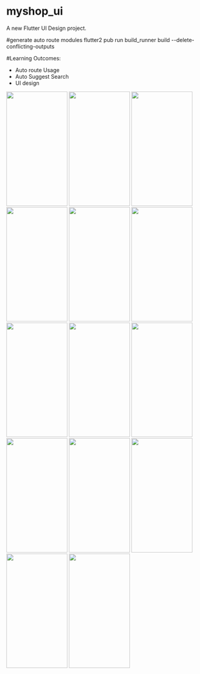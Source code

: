 # myshop_ui

A new Flutter UI Design project.

#generate auto route modules
flutter2 pub run build_runner build --delete-conflicting-outputs

#Learning Outcomes:
- Auto route Usage
- Auto Suggest Search
- UI design

<p float="left">
<img src="https://github.com/Dineth95/My-Shop-UI/blob/main/screenshots/sc1.jpg" width="160" height="300">
<img src="https://github.com/Dineth95/My-Shop-UI/blob/main/screenshots/sc2.jpg" width="160" height="300">
<img src="https://github.com/Dineth95/My-Shop-UI/blob/main/screenshots/sc3.jpg" width="160" height="300">
<img src="https://github.com/Dineth95/My-Shop-UI/blob/main/screenshots/sc4.jpg" width="160" height="300">
<img src="https://github.com/Dineth95/My-Shop-UI/blob/main/screenshots/sc5.jpg" width="160" height="300">
<img src="https://github.com/Dineth95/My-Shop-UI/blob/main/screenshots/sc6.jpg" width="160" height="300">
<img src="https://github.com/Dineth95/My-Shop-UI/blob/main/screenshots/sc7.jpg" width="160" height="300">
<img src="https://github.com/Dineth95/My-Shop-UI/blob/main/screenshots/sc8.jpg" width="160" height="300">
<img src="https://github.com/Dineth95/My-Shop-UI/blob/main/screenshots/sc9.jpg" width="160" height="300">
<img src="https://github.com/Dineth95/My-Shop-UI/blob/main/screenshots/sc10.jpg" width="160" height="300">
<img src="https://github.com/Dineth95/My-Shop-UI/blob/main/screenshots/sc11.jpg" width="160" height="300">
<img src="https://github.com/Dineth95/My-Shop-UI/blob/main/screenshots/sc12.jpg" width="160" height="300">
<img src="https://github.com/Dineth95/My-Shop-UI/blob/main/screenshots/sc13.jpg" width="160" height="300">
<img src="https://github.com/Dineth95/My-Shop-UI/blob/main/screenshots/sc14.jpg" width="160" height="300">
</p>